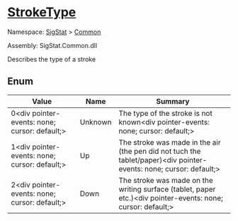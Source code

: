 # [StrokeType](./StrokeType.md)
Namespace: [SigStat]() > [Common](./README.md)

Assembly: SigStat.Common.dll


Describes the type of a stroke

##	Enum

| Value | Name | Summary | 
| --- | --- | --- | 
| 0<div pointer-events: none; cursor: default;><img width=200/></div>| Unknown| The type of the stroke is not known<div pointer-events: none; cursor: default;><img width=200/></div>| <br>
| 1<div pointer-events: none; cursor: default;><img width=200/></div>| Up| The stroke was made in the air (the pen did not tuch the tablet/paper)<div pointer-events: none; cursor: default;><img width=200/></div>| <br>
| 2<div pointer-events: none; cursor: default;><img width=200/></div>| Down| The stroke was made on the writing surface (tablet, paper etc.)<div pointer-events: none; cursor: default;><img width=200/></div>| <br>


